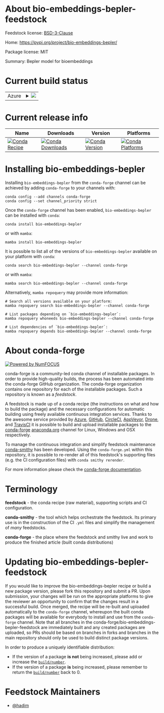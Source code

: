 About bio-embeddings-bepler-feedstock
=====================================

Feedstock license: [BSD-3-Clause](https://github.com/conda-forge/bio-embeddings-bepler-feedstock/blob/main/LICENSE.txt)

Home: https://pypi.org/project/bio-embeddings-bepler/

Package license: MIT

Summary: Bepler model for bioembeddings

Current build status
====================


<table>
    
  <tr>
    <td>Azure</td>
    <td>
      <details>
        <summary>
          <a href="https://dev.azure.com/conda-forge/feedstock-builds/_build/latest?definitionId=16694&branchName=main">
            <img src="https://dev.azure.com/conda-forge/feedstock-builds/_apis/build/status/bio-embeddings-bepler-feedstock?branchName=main">
          </a>
        </summary>
        <table>
          <thead><tr><th>Variant</th><th>Status</th></tr></thead>
          <tbody><tr>
              <td>linux_64_numpy2.0python3.10.____cpython</td>
              <td>
                <a href="https://dev.azure.com/conda-forge/feedstock-builds/_build/latest?definitionId=16694&branchName=main">
                  <img src="https://dev.azure.com/conda-forge/feedstock-builds/_apis/build/status/bio-embeddings-bepler-feedstock?branchName=main&jobName=linux&configuration=linux%20linux_64_numpy2.0python3.10.____cpython" alt="variant">
                </a>
              </td>
            </tr><tr>
              <td>linux_64_numpy2.0python3.11.____cpython</td>
              <td>
                <a href="https://dev.azure.com/conda-forge/feedstock-builds/_build/latest?definitionId=16694&branchName=main">
                  <img src="https://dev.azure.com/conda-forge/feedstock-builds/_apis/build/status/bio-embeddings-bepler-feedstock?branchName=main&jobName=linux&configuration=linux%20linux_64_numpy2.0python3.11.____cpython" alt="variant">
                </a>
              </td>
            </tr><tr>
              <td>linux_64_numpy2.0python3.12.____cpython</td>
              <td>
                <a href="https://dev.azure.com/conda-forge/feedstock-builds/_build/latest?definitionId=16694&branchName=main">
                  <img src="https://dev.azure.com/conda-forge/feedstock-builds/_apis/build/status/bio-embeddings-bepler-feedstock?branchName=main&jobName=linux&configuration=linux%20linux_64_numpy2.0python3.12.____cpython" alt="variant">
                </a>
              </td>
            </tr><tr>
              <td>linux_64_numpy2.0python3.9.____cpython</td>
              <td>
                <a href="https://dev.azure.com/conda-forge/feedstock-builds/_build/latest?definitionId=16694&branchName=main">
                  <img src="https://dev.azure.com/conda-forge/feedstock-builds/_apis/build/status/bio-embeddings-bepler-feedstock?branchName=main&jobName=linux&configuration=linux%20linux_64_numpy2.0python3.9.____cpython" alt="variant">
                </a>
              </td>
            </tr><tr>
              <td>linux_64_numpy2python3.13.____cp313</td>
              <td>
                <a href="https://dev.azure.com/conda-forge/feedstock-builds/_build/latest?definitionId=16694&branchName=main">
                  <img src="https://dev.azure.com/conda-forge/feedstock-builds/_apis/build/status/bio-embeddings-bepler-feedstock?branchName=main&jobName=linux&configuration=linux%20linux_64_numpy2python3.13.____cp313" alt="variant">
                </a>
              </td>
            </tr><tr>
              <td>osx_64_numpy2.0python3.10.____cpython</td>
              <td>
                <a href="https://dev.azure.com/conda-forge/feedstock-builds/_build/latest?definitionId=16694&branchName=main">
                  <img src="https://dev.azure.com/conda-forge/feedstock-builds/_apis/build/status/bio-embeddings-bepler-feedstock?branchName=main&jobName=osx&configuration=osx%20osx_64_numpy2.0python3.10.____cpython" alt="variant">
                </a>
              </td>
            </tr><tr>
              <td>osx_64_numpy2.0python3.11.____cpython</td>
              <td>
                <a href="https://dev.azure.com/conda-forge/feedstock-builds/_build/latest?definitionId=16694&branchName=main">
                  <img src="https://dev.azure.com/conda-forge/feedstock-builds/_apis/build/status/bio-embeddings-bepler-feedstock?branchName=main&jobName=osx&configuration=osx%20osx_64_numpy2.0python3.11.____cpython" alt="variant">
                </a>
              </td>
            </tr><tr>
              <td>osx_64_numpy2.0python3.12.____cpython</td>
              <td>
                <a href="https://dev.azure.com/conda-forge/feedstock-builds/_build/latest?definitionId=16694&branchName=main">
                  <img src="https://dev.azure.com/conda-forge/feedstock-builds/_apis/build/status/bio-embeddings-bepler-feedstock?branchName=main&jobName=osx&configuration=osx%20osx_64_numpy2.0python3.12.____cpython" alt="variant">
                </a>
              </td>
            </tr><tr>
              <td>osx_64_numpy2.0python3.9.____cpython</td>
              <td>
                <a href="https://dev.azure.com/conda-forge/feedstock-builds/_build/latest?definitionId=16694&branchName=main">
                  <img src="https://dev.azure.com/conda-forge/feedstock-builds/_apis/build/status/bio-embeddings-bepler-feedstock?branchName=main&jobName=osx&configuration=osx%20osx_64_numpy2.0python3.9.____cpython" alt="variant">
                </a>
              </td>
            </tr><tr>
              <td>osx_64_numpy2python3.13.____cp313</td>
              <td>
                <a href="https://dev.azure.com/conda-forge/feedstock-builds/_build/latest?definitionId=16694&branchName=main">
                  <img src="https://dev.azure.com/conda-forge/feedstock-builds/_apis/build/status/bio-embeddings-bepler-feedstock?branchName=main&jobName=osx&configuration=osx%20osx_64_numpy2python3.13.____cp313" alt="variant">
                </a>
              </td>
            </tr>
          </tbody>
        </table>
      </details>
    </td>
  </tr>
</table>

Current release info
====================

| Name | Downloads | Version | Platforms |
| --- | --- | --- | --- |
| [![Conda Recipe](https://img.shields.io/badge/recipe-bio--embeddings--bepler-green.svg)](https://anaconda.org/conda-forge/bio-embeddings-bepler) | [![Conda Downloads](https://img.shields.io/conda/dn/conda-forge/bio-embeddings-bepler.svg)](https://anaconda.org/conda-forge/bio-embeddings-bepler) | [![Conda Version](https://img.shields.io/conda/vn/conda-forge/bio-embeddings-bepler.svg)](https://anaconda.org/conda-forge/bio-embeddings-bepler) | [![Conda Platforms](https://img.shields.io/conda/pn/conda-forge/bio-embeddings-bepler.svg)](https://anaconda.org/conda-forge/bio-embeddings-bepler) |

Installing bio-embeddings-bepler
================================

Installing `bio-embeddings-bepler` from the `conda-forge` channel can be achieved by adding `conda-forge` to your channels with:

```
conda config --add channels conda-forge
conda config --set channel_priority strict
```

Once the `conda-forge` channel has been enabled, `bio-embeddings-bepler` can be installed with `conda`:

```
conda install bio-embeddings-bepler
```

or with `mamba`:

```
mamba install bio-embeddings-bepler
```

It is possible to list all of the versions of `bio-embeddings-bepler` available on your platform with `conda`:

```
conda search bio-embeddings-bepler --channel conda-forge
```

or with `mamba`:

```
mamba search bio-embeddings-bepler --channel conda-forge
```

Alternatively, `mamba repoquery` may provide more information:

```
# Search all versions available on your platform:
mamba repoquery search bio-embeddings-bepler --channel conda-forge

# List packages depending on `bio-embeddings-bepler`:
mamba repoquery whoneeds bio-embeddings-bepler --channel conda-forge

# List dependencies of `bio-embeddings-bepler`:
mamba repoquery depends bio-embeddings-bepler --channel conda-forge
```


About conda-forge
=================

[![Powered by
NumFOCUS](https://img.shields.io/badge/powered%20by-NumFOCUS-orange.svg?style=flat&colorA=E1523D&colorB=007D8A)](https://numfocus.org)

conda-forge is a community-led conda channel of installable packages.
In order to provide high-quality builds, the process has been automated into the
conda-forge GitHub organization. The conda-forge organization contains one repository
for each of the installable packages. Such a repository is known as a *feedstock*.

A feedstock is made up of a conda recipe (the instructions on what and how to build
the package) and the necessary configurations for automatic building using freely
available continuous integration services. Thanks to the awesome service provided by
[Azure](https://azure.microsoft.com/en-us/services/devops/), [GitHub](https://github.com/),
[CircleCI](https://circleci.com/), [AppVeyor](https://www.appveyor.com/),
[Drone](https://cloud.drone.io/welcome), and [TravisCI](https://travis-ci.com/)
it is possible to build and upload installable packages to the
[conda-forge](https://anaconda.org/conda-forge) [anaconda.org](https://anaconda.org/)
channel for Linux, Windows and OSX respectively.

To manage the continuous integration and simplify feedstock maintenance
[conda-smithy](https://github.com/conda-forge/conda-smithy) has been developed.
Using the ``conda-forge.yml`` within this repository, it is possible to re-render all of
this feedstock's supporting files (e.g. the CI configuration files) with ``conda smithy rerender``.

For more information please check the [conda-forge documentation](https://conda-forge.org/docs/).

Terminology
===========

**feedstock** - the conda recipe (raw material), supporting scripts and CI configuration.

**conda-smithy** - the tool which helps orchestrate the feedstock.
                   Its primary use is in the construction of the CI ``.yml`` files
                   and simplify the management of *many* feedstocks.

**conda-forge** - the place where the feedstock and smithy live and work to
                  produce the finished article (built conda distributions)


Updating bio-embeddings-bepler-feedstock
========================================

If you would like to improve the bio-embeddings-bepler recipe or build a new
package version, please fork this repository and submit a PR. Upon submission,
your changes will be run on the appropriate platforms to give the reviewer an
opportunity to confirm that the changes result in a successful build. Once
merged, the recipe will be re-built and uploaded automatically to the
`conda-forge` channel, whereupon the built conda packages will be available for
everybody to install and use from the `conda-forge` channel.
Note that all branches in the conda-forge/bio-embeddings-bepler-feedstock are
immediately built and any created packages are uploaded, so PRs should be based
on branches in forks and branches in the main repository should only be used to
build distinct package versions.

In order to produce a uniquely identifiable distribution:
 * If the version of a package **is not** being increased, please add or increase
   the [``build/number``](https://docs.conda.io/projects/conda-build/en/latest/resources/define-metadata.html#build-number-and-string).
 * If the version of a package **is** being increased, please remember to return
   the [``build/number``](https://docs.conda.io/projects/conda-build/en/latest/resources/define-metadata.html#build-number-and-string)
   back to 0.

Feedstock Maintainers
=====================

* [@hadim](https://github.com/hadim/)


